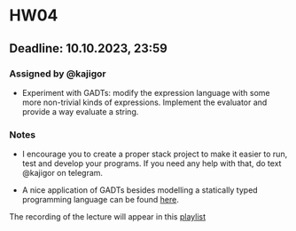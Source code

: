 # HW04

## Deadline: 10.10.2023, 23:59

### Assigned by @kajigor

* Experiment with GADTs: modify the expression language with some more non-trivial kinds of expressions. Implement the evaluator and provide a way evaluate a string.

### Notes

* I encourage you to create a proper stack project to make it easier to run, test and develop your programs. If you need any help with that, do text @kajigor on telegram.

* A nice application of GADTs besides modelling a statically typed programming language can be found [here](https://chrispenner.ca/posts/gadt-design).

The recording of the lecture will appear in this [playlist](https://www.youtube.com/playlist?list=PLQsQ42jQ8PJEF8KmvQfSghy6oGXpXr5Am)
